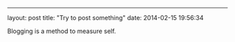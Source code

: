 ---
layout: post
title: "Try to post something"
date: 2014-02-15 19:56:34

Blogging is a method to measure self.

